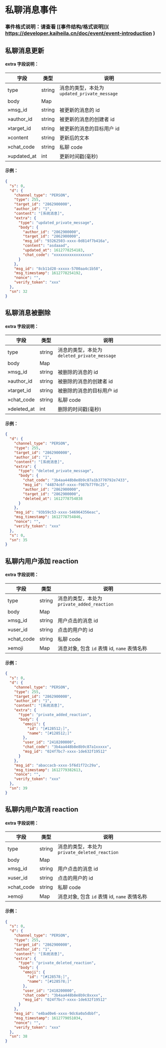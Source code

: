 # 私聊消息事件

### 事件格式说明：请查看 \[[事件结构/格式说明]\]( https://developer.kaiheila.cn/doc/event/event-introduction )

## 私聊消息更新

#### extra 字段说明：

| 字段        | 类型   | 说明                                         |
| ----------- | ------ | -------------------------------------------- |
| type        | string | 消息的类型，本处为 `updated_private_message` |
| body        | Map    |                                              |
| »msg_id     | string | 被更新的消息的 id                            |
| »author_id  | string | 被更新的消息的创建者 id                      |
| »target_id  | string | 被更新的消息的目标用户 id                    |
| »content    | string | 更新后的文本                                 |
| »chat_code  | string | 私聊 code                                    |
| »updated_at | int    | 更新时间戳(毫秒)                             |

#### 示例：

```json
{
  "s": 0,
  "d": {
    "channel_type": "PERSON",
    "type": 255,
    "target_id": "2862900000",
    "author_id": "1",
    "content": "[系统消息]",
    "extra": {
      "type": "updated_private_message",
      "body": {
        "author_id": "2862900000",
        "target_id": "2862900000",
        "msg_id": "93262503-xxxx-0d814f7b416a",
        "content": "asdaaad",
        "updated_at": 1612778254183,
        "chat_code": "xxxxxxxxxxxxxxxxx"
      }
    },
    "msg_id": "8cb11d28-xxxxx-5700aa4c1b58",
    "msg_timestamp": 1612778254192,
    "nonce": "",
    "verify_token": "xxx"
  },
  "sn": 32
}
```

## 私聊消息被删除

#### extra 字段说明：

| 字段        | 类型   | 说明                                         |
| ----------- | ------ | -------------------------------------------- |
| type        | string | 消息的类型，本处为 `deleted_private_message` |
| body        | Map    |                                              |
| »msg_id     | string | 被删除的消息的 id                            |
| »author_id  | string | 被删除的消息的创建者 id                      |
| »target_id  | string | 被删除的消息的目标用户 id                    |
| »chat_code  | string | 私聊 code                                    |
| »deleted_at | int    | 删除的时间戳(毫秒)                           |

#### 示例：

```json
{
  "d": {
    "channel_type": "PERSON",
    "type": 255,
    "target_id": "2862900000",
    "author_id": "1",
    "content": "[系统消息]",
    "extra": {
      "type": "deleted_private_message",
      "body": {
        "chat_code": "3b4aa448b8e8b9c87a1b3770792e7433",
        "msg_id": "44874c6f-xxxx-f987b77f0c25",
        "author_id": "2862900000",
        "target_id": "2862900000",
        "deleted_at": 1612778754838
      }
    },
    "msg_id": "93b59c53-xxxx-546964356eac",
    "msg_timestamp": 1612778754846,
    "nonce": "",
    "verify_token": "xxx"
  },
  "s": 0,
  "sn": 35
}
```

## 私聊内用户添加 reaction

#### extra 字段说明：

| 字段       | 类型   | 说明                                         |
| ---------- | ------ | -------------------------------------------- |
| type       | string | 消息的类型，本处为 `private_added_reaction`  |
| body       | Map    |                                              |
| »msg_id    | string | 用户点击的消息 id                            |
| »user_id   | string | 点击的用户的 id                              |
| »chat_code | string | 私聊 code                                    |
| »emoji     | Map    | 消息对象, 包含 `id` 表情 id, `name` 表情名称 |

#### 示例：

```json
{
  "s": 0,
  "d": {
    "channel_type": "PERSON",
    "type": 255,
    "target_id": "2862900000",
    "author_id": "1",
    "content": "[系统消息]",
    "extra": {
      "type": "private_added_reaction",
      "body": {
        "emoji": {
          "id": "[#128512;]",
          "name": "[#128512;]"
        },
        "user_id": "2418200000",
        "chat_code": "3b4aa448b8e8b9c87a1xxxxx",
        "msg_id": "024f7bc7-xxxx-1de632f19512"
      }
    },
    "msg_id": "abaccacb-xxxx-5f6d1f72c29a",
    "msg_timestamp": 1612779382613,
    "nonce": "",
    "verify_token": "xxx"
  },
  "sn": 39
}
```

## 私聊内用户取消 reaction

#### extra 字段说明：

| 字段       | 类型   | 说明                                          |
| ---------- | ------ | --------------------------------------------- |
| type       | string | 消息的类型，本处为 `private_deleted_reaction` |
| body       | Map    |                                               |
| »msg_id    | string | 用户点击的消息 id                             |
| »user_id   | string | 点击的用户的 id                               |
| »chat_code | string | 私聊 code                                     |
| »emoji     | Map    | 消息对象, 包含 `id` 表情 id, `name` 表情名称  |

#### 示例：

```json
{
  "s": 0,
  "d": {
    "channel_type": "PERSON",
    "type": 255,
    "target_id": "2862900000",
    "author_id": "1",
    "content": "[系统消息]",
    "extra": {
      "type": "private_deleted_reaction",
      "body": {
        "emoji": {
          "id": "[#128578;]",
          "name": "[#128578;]"
        },
        "user_id": "2418200000",
        "chat_code": "3b4aa448b8e8b9c8xxxx",
        "msg_id": "024f7bc7-xxxx-1de632f19512"
      }
    },
    "msg_id": "e4bad0e6-xxxx-9dc6a0a5dbbf",
    "msg_timestamp": 1612779051034,
    "nonce": "",
    "verify_token": "xxx"
  },
  "sn": 38
}
```
